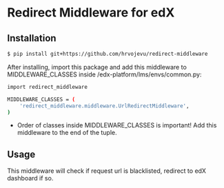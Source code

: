 Redirect Middleware for edX
=======================

Installation
------------

```bash
$ pip install git+https://github.com/hrvojevu/redirect-middleware
```
After installing, import this package and add this middleware to MIDDLEWARE_CLASSES inside /edx-platform/lms/envs/common.py:

```bash
import redirect_middleware

MIDDLEWARE_CLASSES = (
    'redirect_middleware.middleware.UrlRedirectMiddleware',
)
```
* Order of classes inside MIDDLEWARE_CLASSES is important! Add this middleware to the end of the tuple.

Usage
-------
This middleware will check if request url is blacklisted, redirect to edX dashboard if so.